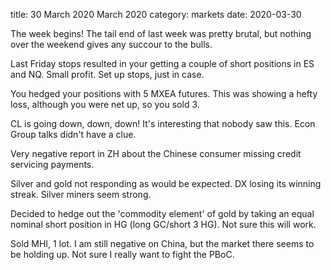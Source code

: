 title:  30 March 2020 March 2020
category: markets
date: 2020-03-30

The week begins! The tail end of last week was pretty brutal, but nothing over the weekend gives any succour to the bulls.

Last Friday stops resulted in your getting a couple of short positions in ES and NQ. Small profit. Set up stops, just in case.

You hedged your positions with 5 MXEA futures. This was showing a hefty loss, although you were net up, so you sold 3.

CL is going down, down, down! It's interesting that nobody saw this. Econ Group talks didn't have a clue.

Very negative report in ZH about the Chinese consumer missing credit servicing payments.

Silver and gold not responding as would be expected. DX losing its winning streak. Silver miners seem strong.

Decided to hedge out the 'commodity element' of gold by taking an equal nominal short position in HG \(long GC/short 3 HG\). Not sure this will work.

Sold MHI, 1 lot. I am still negative on China, but the market there seems to be holding up. Not sure I really want to fight the PBoC.

